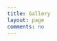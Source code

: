 ```yaml
---
title: Gallery
layout: page
comments: no
---
```


<div id="flickr" class="flickr"></div>
<div class="clear"></div>
<script type="text/javascript" src="/media/js/jquery-1.7.1.min.js"></script>
<script type="text/javascript" src="/media/js/flickr.js"></script>